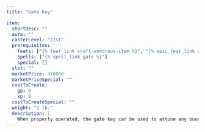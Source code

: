 ```yaml
---
title: "Gate Key"

item:
  shortDesc: ""
  aura: ""
  casterLevel: "21st"
  prerequisites:
    feats: ["{% feat_link craft-wondrous-item %}", "{% epic_feat_link craft-epic-wondrous-item %}"]
    spells: ["{% spell_link gate %}"]
    special: []
  slot: ""
  marketPrice: 378000
  marketPriceSpecial: ""
  costToCreate:
    gp: 0
    xp: 0
  costToCreateSpecial: ""
  weight: "1 lb."
  description: |
    When properly operated, the gate key can be used to attune any bounded space, such as a doorway or a cave opening, to another bounded space on another plane of existence previously visited by the wielder. When two bounded spaces are attuned, an interdimensional portal springs up at each location, and the two portals are connected. When the wielder creates a pair of portals, he or she also establishes the necessary key that travelers must have to access the portal. Possible keys include nothing, a pearl, a particular hair color, or even the _gate key_ itself. Up to sixty different pairs of portals can be attuned in this manner. Once all sixty pairs of portals are created, the key cannot create additional gates, though it may still be the necessary key to access some or all of the portals. To any creature without the proper key, the interdimensional portals are not visible (through {% spell_link true-seeing %} or similar magic reveals their presence).
---
```

